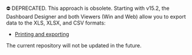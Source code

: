 ⛔ DEPRECATED. This approach is obsolete. Starting with v15.2, the Dashboard Designer and both Viewers (Win and Web) allow you to export data to the XLS, XLSX, and CSV formats:

- [Printing and exporting](https://docs.devexpress.com/Dashboard/15181/common-features/printing-and-exporting)

The current repository will not be updated in the future.
